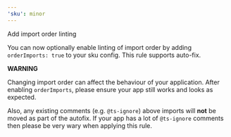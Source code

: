 ```yaml
---
'sku': minor
---
```


Add import order linting

You can now optionally enable linting of import order by adding `orderImports: true` to your sku config. This rule supports auto-fix.

**WARNING**

Changing import order can affect the behaviour of your application. After enabling `orderImports`, please ensure your app still works and looks as expected.

Also, any existing comments (e.g. `@ts-ignore`) above imports will **not** be moved as part of the autofix. If your app has a lot of `@ts-ignore` comments then please be very wary when applying this rule.


